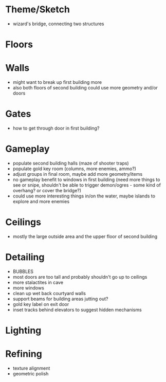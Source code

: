# Theme/Sketch

- wizard's bridge, connecting two structures

# Floors

# Walls

- might want to break up first building more
- also both floors of second building could use more geometry and/or doors

# Gates

- how to get through door in first building?

# Gameplay

- populate second building halls (maze of shooter traps)
- populate gold key room (columns, more enemies, ammo?)
- adjust groups in final room, maybe add more geometry/items
- no gameplay benefit to windows in first building (need more things to see or snipe, shouldn't be able to trigger demon/ogres - some kind of overhang? or cover the bridge?)
- could use more interesting things in/on the water, maybe islands to explore and more enemies

# Ceilings

- mostly the large outside area and the upper floor of second building

# Detailing

- BUBBLES
- most doors are too tall and probably shouldn't go up to ceilings
- more stalactites in cave
- more windows
- clean up wet back courtyard walls
- support beams for building areas jutting out?
- gold key label on exit door
- inset tracks behind elevators to suggest hidden mechanisms

# Lighting

# Refining

- texture alignment
- geometric polish

